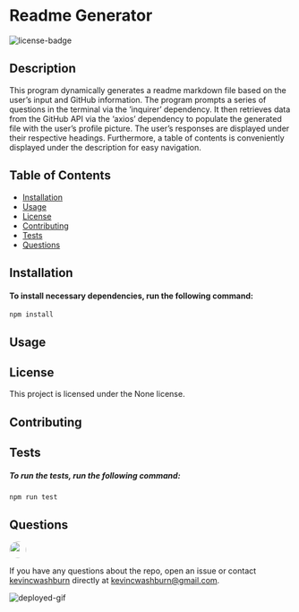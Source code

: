 
# Readme Generator

![license-badge](https://img.shields.io/badge/license-None-blue)

## Description
This program dynamically generates a readme markdown file based on the user’s input and GitHub information. The program prompts a series of questions in the terminal via  the ’inquirer’ dependency. It then retrieves data from the GitHub API via the ‘axios’ dependency to populate the generated file with the user’s profile picture. The user’s responses are displayed under their respective headings. Furthermore, a table of contents is conveniently displayed under the description for easy navigation.

## Table of Contents

* [Installation](#Installation)
* [Usage](#Usage)
* [License](#License)
* [Contributing](#Contributing)
* [Tests](#Tests)
* [Questions](#Questions)

## Installation
#### To install necessary dependencies, run the following command:
```
npm install
```

## Usage


## License
This project is licensed under the None license.

## Contributing


## Tests
##### To run the tests, run the following command:
```
npm run test
```

## Questions
<img src="https://avatars0.githubusercontent.com/u/57323164?v=4" style='border-radius: 16px' width='30' />

If you have any questions about the repo, open an issue or contact [kevincwashburn](https://api.github.com/users/kevincwashburn) directly at kevincwashburn@gmail.com.


![deployed-gif](/images/deployed.gif)
